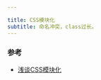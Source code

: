 ```yaml
---

title: CSS模块化
subtitle: 命名冲突，class过长。
---
```


### 参考

- [浅谈CSS模块化](https://www.cnblogs.com/zhuanzhuanfe/p/7449931.html)


